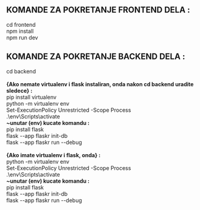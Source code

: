 KOMANDE ZA POKRETANJE FRONTEND DELA :<br />
---
cd frontend<br />
npm install<br />
npm run dev<br />

KOMANDE ZA POKRETANJE BACKEND DELA :
---
cd backend<br />
<br />
**{Ako nemate virtualenv i flask instaliran, onda nakon cd backend uradite sledece} : <br />**
pip install virtualenv<br />
python -m virtualenv env<br />
Set-ExecutionPolicy Unrestricted -Scope Process<br />
.\env\Scripts\activate<br />
**~unutar (env) kucate komandu :<br />**
pip install flask<br />
flask --app flaskr init-db<br />
flask --app flaskr run --debug<br />
<br />
**{Ako imate virtualenv i flask, onda} :<br />**
python -m virtualenv env<br />
Set-ExecutionPolicy Unrestricted -Scope Process<br />
.\env\Scripts\activate<br />
**~unutar (env) kucate komandu :<br />**
pip install flask<br />
flask --app flaskr init-db<br />
flask --app flaskr run --debug<br />
